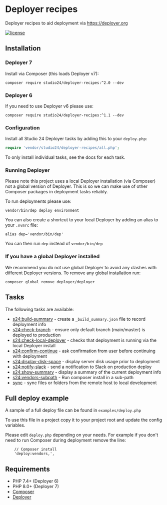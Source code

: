 # Deployer recipes

Deployer recipes to aid deployment via https://deployer.org

[![license][license-badge]][LICENSE]

## Installation

### Deployer 7
Install via Composer (this loads Deployer v7):

```
composer require studio24/deployer-recipes:^2.0 --dev
```  

### Deployer 6
If you need to use Deployer v6 please use:

```
composer require studio24/deployer-recipes:^1.1 --dev
```

### Configuration

Install all Studio 24 Deployer tasks by adding this to your `deploy.php`:

```php
require 'vendor/studio24/deployer-recipes/all.php';
```

To only install individual tasks, see the docs for each task.

### Running Deployer

Please note this project uses a local Deployer installation (via Composer) not a global version of Deployer. This is so we
can make use of other Composer packages in deployment tasks reliably.

To run deployments please use:

```
vendor/bin/dep deploy environment 
```

You can also create a shortcut to your local Deployer by adding an alias to your `.nvmrc` file:

```
alias dep='vendor/bin/dep'
```

You can then run `dep` instead of `vendor/bin/dep`

### If you have a global Deployer installed

We recommend you do not use global Deployer to avoid any clashes with different Deployer versions. To remove any global installation run:

```
composer global remove deployer/deployer
```

## Tasks

The following tasks are available:

* [s24:build-summary](docs/build-summary.md) - create a `_build_summary.json` file to record deployment info
* [s24:check-branch](docs/check-branch.md) - ensure only default branch (main/master) is deployed to production
* [s24:check-local-deployer](docs/check-local-deployer.md) - checks that deployment is running via the local Deployer install
* [s24:confirm-continue](docs/confirm-continue.md) - ask confirmation from user before continuing with deployment
* [s24:display-disk-space](docs/display-disk-space.md) - display server disk usage prior to deployment
* [s24:notify-slack](docs/notify-slack.md) - send a notification to Slack on production deploy  
* [s24:show-summary](docs/show-summary.md) - display a summary of the current deployment info
* [s24:vendors-subpath](docs/vendors-subpath.md) - Run composer install in a sub-path
* [sync](docs/sync.md) - sync files or folders from the remote host to local development

## Full deploy example

A sample of a full deploy file can be found in `examples/deploy.php`

To use this file in a project copy it to your project root and update the config variables.

Please edit `deploy.php` depending on your needs. For example if you don't need to run Composer during deployment remove the line: 

```    
    // Composer install
    'deploy:vendors,',
```

## Requirements

* PHP 7.4+ (Deployer 6)
* PHP 8.0+ (Deployer 7)
* [Composer](https://getcomposer.org/)
* [Deployer](https://deployer.org/) 

[LICENSE]: ./LICENSE
[license-badge]: https://img.shields.io/badge/license-MIT-blue.svg
